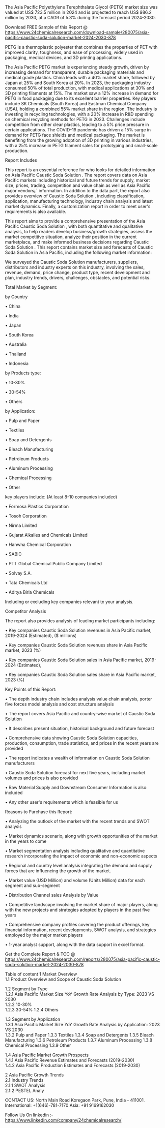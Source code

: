 The Asia Pacific Polyethylene Terephthalate Glycol (PETG) market size was valued at US$ 723.5 million in 2024 and is projected to reach US$ 986.2 million by 2030, at a CAGR of 5.3% during the forecast period 2024-2030.

Download FREE Sample of this Report @ https://www.24chemicalresearch.com/download-sample/280075/asia-pacific-caustic-soda-solution-market-2024-2030-878

PETG is a thermoplastic polyester that combines the properties of PET with improved clarity, toughness, and ease of processing, widely used in packaging, medical devices, and 3D printing applications.

The Asia Pacific PETG market is experiencing steady growth, driven by increasing demand for transparent, durable packaging materials and medical grade plastics. China leads with a 40% market share, followed by Japan at 25% and South Korea at 20%. In 2023, the packaging industry consumed 50% of total production, with medical applications at 30% and 3D printing filaments at 15%. The market saw a 12% increase in demand for PETG in food packaging due to its excellent barrier properties. Key players include SK Chemicals (South Korea) and Eastman Chemical Company (USA), holding a combined 55% market share in the region. The industry is investing in recycling technologies, with a 20% increase in R&D spending on chemical recycling methods for PETG in 2023. Challenges include competition from other clear plastics, leading to a 5% price pressure in certain applications. The COVID-19 pandemic has driven a 15% surge in demand for PETG face shields and medical packaging. The market is benefiting from the growing adoption of 3D printing in various industries, with a 25% increase in PETG filament sales for prototyping and small-scale production.

Report Includes

This report is an essential reference for who looks for detailed information on Asia Pacific Caustic Soda Solution . The report covers data on Asia Pacific markets including historical and future trends for supply, market size, prices, trading, competition and value chain as well as Asia Pacific major vendors¡¯ information. In addition to the data part, the report also provides overview of Caustic Soda Solution , including classification, application, manufacturing technology, industry chain analysis and latest market dynamics. Finally, a customization report in order to meet user's requirements is also available.

This report aims to provide a comprehensive presentation of the Asia Pacific Caustic Soda Solution , with both quantitative and qualitative analysis, to help readers develop business/growth strategies, assess the market competitive situation, analyze their position in the current marketplace, and make informed business decisions regarding Caustic Soda Solution . This report contains market size and forecasts of Caustic Soda Solution in Asia Pacific, including the following market information:

We surveyed the Caustic Soda Solution manufacturers, suppliers, distributors and industry experts on this industry, involving the sales, revenue, demand, price change, product type, recent development and plan, industry trends, drivers, challenges, obstacles, and potential risks.

Total Market by Segment:

by Country

•    China

•    India

•    Japan

•    South Korea

•    Australia

•    Thailand

•    Indonesia

by Products type:

•    10-30%

•    30-54%

•    Others

by Application:

•    Pulp and Paper

•    Textiles

•    Soap and Detergents

•    Bleach Manufacturing

•    Petroleum Products

•    Aluminum Processing

•    Chemical Processing

•    Other

key players include: (At least 8-10 companies included)

•    Formosa Plastics Corporation

•    Tosoh Corporation

•    Nirma Limited

•    Gujarat Alkalies and Chemicals Limited

•    Hanwha Chemical Corporation

•    SABIC

•    PTT Global Chemical Public Company Limited

•    Solvay S.A.

•    Tata Chemicals Ltd

•    Aditya Birla Chemicals

Including or excluding key companies relevant to your analysis.

Competitor Analysis

The report also provides analysis of leading market participants including:

•    Key companies Caustic Soda Solution revenues in Asia Pacific market, 2019-2024 (Estimated), ($ millions)

•    Key companies Caustic Soda Solution revenues share in Asia Pacific market, 2023 (%)

•    Key companies Caustic Soda Solution sales in Asia Pacific market, 2019-2024 (Estimated),

•    Key companies Caustic Soda Solution sales share in Asia Pacific market, 2023 (%)

Key Points of this Report:

•    The depth industry chain includes analysis value chain analysis, porter five forces model analysis and cost structure analysis

•    The report covers Asia Pacific and country-wise market of Caustic Soda Solution

•    It describes present situation, historical background and future forecast

•    Comprehensive data showing Caustic Soda Solution capacities, production, consumption, trade statistics, and prices in the recent years are provided

•    The report indicates a wealth of information on Caustic Soda Solution manufacturers

•    Caustic Soda Solution forecast for next five years, including market volumes and prices is also provided

•    Raw Material Supply and Downstream Consumer Information is also included

•    Any other user's requirements which is feasible for us

Reasons to Purchase this Report:

•    Analyzing the outlook of the market with the recent trends and SWOT analysis

•    Market dynamics scenario, along with growth opportunities of the market in the years to come

•    Market segmentation analysis including qualitative and quantitative research incorporating the impact of economic and non-economic aspects

•    Regional and country level analysis integrating the demand and supply forces that are influencing the growth of the market.

•    Market value (USD Million) and volume (Units Million) data for each segment and sub-segment

•    Distribution Channel sales Analysis by Value

•    Competitive landscape involving the market share of major players, along with the new projects and strategies adopted by players in the past five years

•    Comprehensive company profiles covering the product offerings, key financial information, recent developments, SWOT analysis, and strategies employed by the major market players

•    1-year analyst support, along with the data support in excel format.

Get the Complete Report & TOC @ https://www.24chemicalresearch.com/reports/280075/asia-pacific-caustic-soda-solution-market-2024-2030-878

Table of content
1 Market Overview    
1.1 Product Overview and Scope of Caustic Soda Solution  


1.2 Segment by Type    
1.2.1 Asia Pacific Market Size YoY Growth Rate Analysis by Type: 2023 VS 2030    
1.2.2 10-30%    
1.2.3 30-54%
1.2.4 Others



1.3 Segment by Application  
1.3.1 Asia Pacific Market Size YoY Growth Rate Analysis by Application: 2023 VS 2030    
1.3.2    Pulp and Paper
1.3.3    Textiles
1.3.4    Soap and Detergents
1.3.5    Bleach Manufacturing
1.3.6    Petroleum Products
1.3.7    Aluminum Processing
1.3.8    Chemical Processing
1.3.9    Other

1.4 Asia Pacific Market Growth Prospects    
1.4.1 Asia Pacific Revenue Estimates and Forecasts (2019-2030)    
1.4.2 Asia Pacific Production Estimates and Forecasts (2019-2030)  


2 Asia Pacific Growth Trends    
2.1 Industry Trends    
2.1.1 SWOT Analysis    
2.1.2 PESTEL Analy

CONTACT US:
North Main Road Koregaon Park, Pune, India - 411001.
International: +1(646)-781-7170
Asia: +91 9169162030

Follow Us On linkedin :- https://www.linkedin.com/company/24chemicalresearch/
